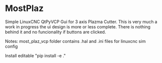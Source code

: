 # MostPlaz
Simple LinuxCNC QtPyVCP Gui for 3 axis Plazma Cutter.
This is very much a work in progress the ui design is more or less complete.
There is nothing behind it and no funcionality if buttons are clicked.

Notes:
most_plaz_vcp folder contains .hal and .ini files for linuxcnc sim config

Install editable "pip install -e ."

